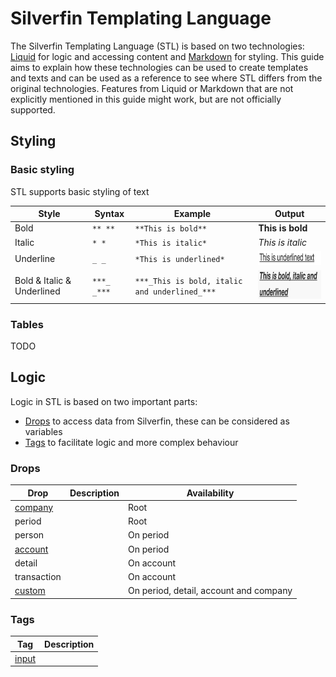 # Silverfin Templating Language

The Silverfin Templating Language (STL) is based on two technologies: [Liquid](https://shopify.github.io/liquid/) for logic and accessing content and [Markdown](https://daringfireball.net/projects/markdown/syntax) for styling. This guide aims to explain how these technologies can be used to create templates and texts and can be used as a reference to see where STL differs from the original technologies. Features from Liquid or Markdown that are not explicitly mentioned in this guide might work, but are not officially supported.

## Styling

### Basic styling

STL supports basic styling of text

| Style       | Syntax  | Example                 | Output
| ----------- | ------- | ----------------------- | -------
| Bold        | `** **` | `**This is bold**`      | **This is bold**
| Italic      | `* *`   | `*This is italic*`      | *This is italic*
| Underline   | `_ _`   | `*This is underlined*`  | <img src="images/style_underlined.png" height="23" width="181">
| Bold & Italic & Underlined | `***_ _***` | `***_This is bold, italic and underlined_***` |  <img src="images/style_bold_italic_underlined.png" height="46" width="181">



### Tables

TODO


## Logic

Logic in STL is based on two important parts:

* [Drops](#drops) to access data from Silverfin, these can be considered as variables
* [Tags](#tags) to facilitate logic and more complex behaviour

### Drops

| Drop        | Description  | Availability
| ----------- | ------------ | ---------
| [company](https://github.com/GetSilverfin/sf-templates/blob/master/drops/company.md) |              | Root
| period      |              | Root
| person      |              | On period
| [account](https://github.com/GetSilverfin/sf-templates/blob/master/drops/account.md) |              | On period
| detail      |              | On account
| transaction |              | On account
| [custom](https://github.com/GetSilverfin/sf-templates/blob/master/drops/custom.md)      |              | On period, detail, account and company

### Tags

| Tag         | Description
| ----------- | ------------
| [input](https://github.com/GetSilverfin/sf-templates/blob/master/tags/input.md) |
